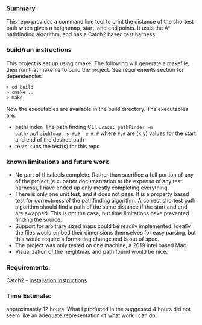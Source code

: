 ### Summary
This repo provides a command line tool to print the distance of the shortest path 
when given a heightmap, start, and end points. It uses the A* pathfinding algorithm, 
and has a Catch2 based test harness. 

### build/run instructions
This project is set up using cmake. The following will generate a makefile, then
run that makefile to build the project. See requirements section for dependencies
```
> cd build
> cmake ..
> make
```
Now the executables are available in the build directory. The executables are:
- pathFinder: The path finding CLI.
  `usage: pathFinder -m path/to/heightmap -s #,# -e #,#` where `#,#` are (x,y) 
  values for the start and end of the desired path
- tests: runs the test(s) for this repo

### known limitations and future work
- No part of this feels complete. Rather than sacrifice a full portion of 
  any of the project (e.x. better documentation at the expense of any test harness),
  I have ended up only mostly completing everything. 
- There is only one unit test, and it does not pass. It is a property based test
for correctness of the pathfinding algorithm. A correct shortest path algorithm 
  should find a path of the same distance if the start and end are swapped. This 
  is not the case, but time limitations have prevented finding the source.
- Support for arbitrary sized maps could be readily implemented. Ideally the files
  would embed their dimensions themselves for easy parsing, but this would require
  a formatting change and is out of spec.
- The project was only tested on one machine, a 2019 intel based Mac.   
- Visualization of the heightmap and path found would be nice.

### Requirements:
Catch2 - [installation instructions](https://github.com/catchorg/Catch2/blob/devel/docs/cmake-integration.md#installing-catch2-from-git-repository)

### Time Estimate:
approximately 12 hours. What I produced in the suggested 4 hours did not seem 
like an adequate representation of what work I can do. 